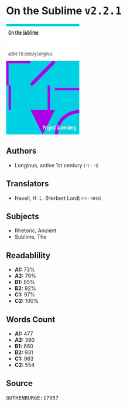 # On the Sublime <kbd>v2.2.1</kbd>

![](./cover.medium.jpg "")

## Authors


 - Longinus, active 1st century <small>(-1 - -1)</small>

## Translators


 - Havell, H. L. (Herbert Lord) <small>(-1 - 1913)</small>

## Subjects


 - Rhetoric, Ancient
 - Sublime, The

## Readablility


 - **A1:** 73%
 - **A2:** 79%
 - **B1:** 85%
 - **B2:** 92%
 - **C1:** 97%
 - **C2:** 100%

## Words Count


 - **A1:** 477
 - **A2:** 390
 - **B1:** 660
 - **B2:** 931
 - **C1:** 963
 - **C2:** 554

## Source


<kbd>GUTHENBURGE:17957</kbd>
